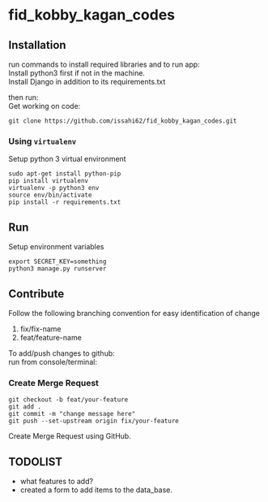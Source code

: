 # fid_kobby_kagan_codes
## Installation
run commands to install required libraries and to run app:  
Install python3 first if not in the machine.  
Install Django in addition to its requirements.txt


then run:  
Get working on code:
```
git clone https://github.com/issahi62/fid_kobby_kagan_codes.git  
```

### Using `virtualenv`
Setup python 3 virtual environment

```
sudo apt-get install python-pip
pip install virtualenv
virtualenv -p python3 env 
source env/bin/activate
pip install -r requirements.txt  
```

## Run
Setup environment variables
```
export SECRET_KEY=something
python3 manage.py runserver  
```

## Contribute

Follow the following branching convention for easy identification of change

1. fix/fix-name
2. feat/feature-name

To add/push changes to github:  
run from console/terminal:

### Create Merge Request

```
git checkout -b feat/your-feature
git add .  
git commit -m "change message here"  
git push --set-upstream origin fix/your-feature
```

Create Merge Request using GitHub.

## TODOLIST  
- what features to add?
- created a form to add items to the data_base. 
